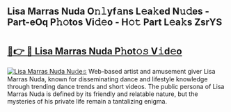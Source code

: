 ## Lisa Marras Nuda O𝚗𝚕yf𝚊ns L𝚎a𝚔ed N𝚞𝚍es - Part-eOq P𝚑𝚘tos Vi𝚍𝚎o - H𝚘𝚝 Part L𝚎a𝚔s ZsrYS

# <h2><a href="http://kf8ijr.oniu.top/?m=Lisa+Marras+Nuda">🔗👉 🔴 Lisa Marras Nuda P𝚑ot𝚘𝚜 V𝚒d𝚎o</a></h2>

[![Lisa Marras Nuda Nu𝚍e𝚜](https://i.imgur.com/0qMVB7G.gif)](http://kf8ijr.oniu.top/?m=Lisa+Marras+Nuda)
Web-based artist and amusement giver Lisa Marras Nuda, known for disseminating dance and lifestyle knowledge through trending dance trends and short videos. The public persona of Lisa Marras Nuda is defined by its friendly and relatable nature, but the mysteries of his private life remain a tantalizing enigma.  
